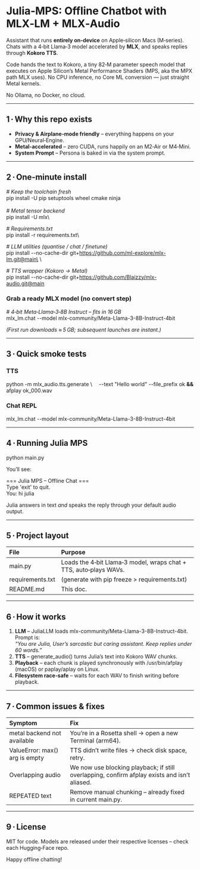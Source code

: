 # <a name="xd7db7a7b05d0e9732fe24a84a5793a6bf3e0fb8"></a>Julia‑MPS: Offline Chatbot with MLX‑LM + MLX‑Audio
Assistant that runs **entirely on‑device** on Apple‑silicon Macs (M‑series). Chats with a 4‑bit Llama‑3 model accelerated by **MLX**, and speaks replies through **Kokoro TTS**. 

 Code hands the text to Kokoro, a tiny 82‑M parameter speech model that executes on Apple Silicon’s Metal Performance Shaders (MPS, aka the MPX path MLX uses).  No CPU inference, no Core ML conversion — just straight Metal kernels.

No Ollama, no Docker, no cloud.

-----
## <a name="why-this-repo-exists"></a>1 · Why this repo exists
- **Privacy & Airplane‑mode friendly** – everything happens on your GPU/Neural‑Engine.
- **Metal‑accelerated** – zero CUDA, runs happily on an M2‑Air or M4‑Mini.
- **System Prompt** – Persona is baked in via the system prompt.
-----
## <a name="oneminute-install"></a>2 · One‑minute install
*# Keep the toolchain fresh*\
pip install -U pip setuptools wheel cmake ninja\
\
*# Metal tensor backend*\
pip install -U mlx\

*# Requirements.txt*\
pip install -r requirements.txt\

*# LLM utilities (quantise / chat / finetune)*\
pip install --no-cache-dir git+https://github.com/ml-explore/mlx-lm.git@main\
\

*# TTS wrapper (Kokoro → Metal)*\
pip install --no-cache-dir git+https://github.com/Blaizzy/mlx-audio.git@main
### <a name="grab-a-ready-mlx-model-no-convert-step"></a>Grab a ready MLX model (no convert step)
*# 4‑bit Meta‑Llama‑3‑8B Instruct – fits in 16 GB*\
mlx\_lm.chat --model mlx-community/Meta-Llama-3-8B-Instruct-4bit

*(First run downloads ≈ 5 GB; subsequent launches are instant.)*

-----
## <a name="quick-smoke-tests"></a>3 · Quick smoke tests
### <a name="tts"></a>TTS
python -m mlx\_audio.tts.generate \\
`  `--text "Hello world" --file\_prefix ok **&&** afplay ok\_000.wav
### <a name="chat-repl"></a>Chat REPL
mlx\_lm.chat --model mlx-community/Meta-Llama-3-8B-Instruct-4bit

-----
## <a name="running-julia-mps"></a>4 · Running Julia MPS
python main.py

You’ll see:

=== Julia MPS – Offline Chat ===\
Type 'exit' to quit.\
You: hi julia

Julia answers in text *and* speaks the reply through your default audio output.

-----
## <a name="project-layout"></a>5 · Project layout

|File|Purpose|
| :- | :- |
|main.py|Loads the 4‑bit Llama‑3 model, wraps chat + TTS, auto‑plays WAVs.|
|requirements.txt|(generate with pip freeze > requirements.txt)|
|README.md|This doc.|

-----
## <a name="how-it-works"></a>6 · How it works
1. **LLM** – JuliaLLM loads mlx-community/Meta-Llama-3-8B-Instruct-4bit. Prompt is:\
   *“You are Julia, User’s sarcastic but caring assistant. Keep replies under 60 words.”*
1. **TTS** – generate\_audio() turns Julia’s text into Kokoro WAV chunks.
1. **Playback** – each chunk is played synchronously with /usr/bin/afplay (macOS) or paplay/aplay on Linux.
1. **Filesystem race‑safe** – waits for each WAV to finish writing before playback.
-----
## <a name="common-issues-fixes"></a>7 · Common issues & fixes

|Symptom|Fix|
| :- | :- |
|metal backend not available|You’re in a Rosetta shell → open a new Terminal (arm64).|
|ValueError: max() arg is empty|TTS didn’t write files → check disk space, retry.|
|Overlapping audio|We now use blocking playback; if still overlapping, confirm afplay exists and isn’t aliased.|
|REPEATED text|Remove manual chunking – already fixed in current main.py.|

-----
## <a name="license"></a>9 · License
MIT for code. Models are released under their respective licenses – check each Hugging‑Face repo.

Happy offline chatting!

